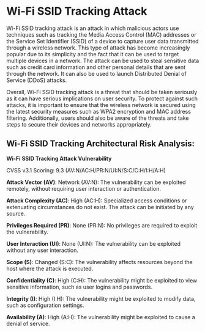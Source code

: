 # Wi-Fi SSID Tracking Attack 

Wi-Fi SSID tracking attack is an attack in which malicious actors use techniques such as tracking the Media Access Control (MAC) addresses or the Service Set Identifier (SSID) of a device to capture user data transmitted through a wireless network. This type of attack has become increasingly popular due to its simplicity and the fact that it can be used to target multiple devices in a network. The attack can be used to steal sensitive data such as credit card information and other personal details that are sent through the network. It can also be used to launch Distributed Denial of Service (DDoS) attacks.  

Overall, Wi-Fi SSID tracking attack is a threat that should be taken seriously as it can have serious implications on user security. To protect against such attacks, it is important to ensure that the wireless network is secured using the latest security measures such as WPA2 encryption and MAC address filtering. Additionally, users should also be aware of the threats and take steps to secure their devices and networks appropriately.

## Wi-Fi SSID Tracking Architectural Risk Analysis: 

**Wi-Fi SSID Tracking Attack Vulnerability**

CVSS v3.1 Scoring: 9.3 (AV:N/AC:H/PR:N/UI:N/S:C/C:H/I:H/A:H)

**Attack Vector (AV)**: Network (AV:N): The vulnerability can be exploited remotely, without requiring user interaction or authentication. 

**Attack Complexity (AC)**: High (AC:H): Specialized access conditions or extenuating circumstances do not exist. The attack can be initiated by any source.

**Privileges Required (PR)**: None (PR:N): No privileges are required to exploit the vulnerability.

**User Interaction (UI)**: None (UI:N): The vulnerability can be exploited without any user interaction.

**Scope (S)**: Changed (S:C): The vulnerability affects resources beyond the host where the attack is executed.

**Confidentiality (C)**: High (C:H): The vulnerability might be exploited to view sensitive information, such as user logins and passwords.

**Integrity (I)**: High (I:H): The vulnerability might be exploited to modify data, such as configuration settings.

**Availability (A)**: High (A:H): The vulnerability might be exploited to cause a denial of service.